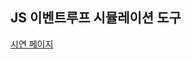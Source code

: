 
## JS 이벤트루프 시뮬레이션 도구

[시연 페이지](https://65d12cb68f9229cb23abbe69--yiseo0-week3-assignment3.netlify.app/)   